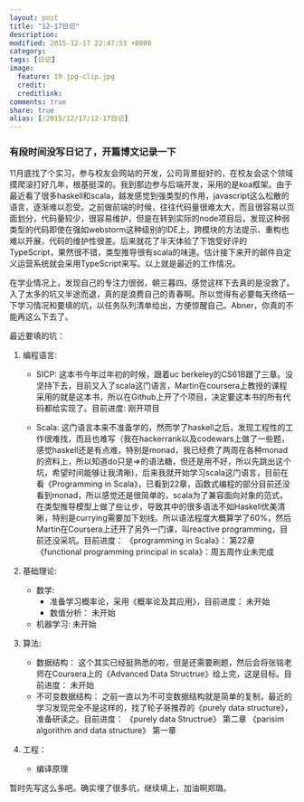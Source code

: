 ```yaml
---
layout: post
title: "12-17日记"
description: 
modified: 2015-12-17 22:47:53 +0800
category: 
tags: [日记]
image:
  feature: 19.jpg-clip.jpg
  credit: 
  creditlink: 
comments: true
share: true
alias: [/2015/12/17/12-17日记]
---
```



### 有段时间没写日记了，开篇博文记录一下

<!--more-->

11月底找了个实习，参与校友会网站的开发，公司背景挺好的，在校友会这个领域摸爬滚打好几年，根基挺深的。我到那边参与后端开发，采用的是koa框架。由于最近看了很多haskell和scala，越发感觉到强类型的作用，javascript这么松散的语言，逐渐难以忍受。之前做前端的时候，往往代码量很难太大，而且很容易以页面划分，代码量较少，很容易维护，但是在转到实际的node项目后，发现这种弱类型的代码即使在强如webstorm这种级别的IDE上，跨模块的方法提示、重构也难以开展，代码的维护性很差。后来就花了半天体验了下饱受好评的TypeScript，果然很不错，类型推导很有scala的味道。估计接下来开的邮件自定义运营系统就会采用TypeScript来写。以上就是最近的工作情况。

在学业情况上，发现自己的专注力很弱，朝三暮四，感觉这样下去真的是没救了。入了太多的坑又半途而退，真的是浪费自己的青春啊。所以觉得有必要每天终结一下学习情况和要填的坑，以任务队列清单给出，方便惊醒自己。Abner，你真的不能再这么下去了。

最近要填的坑：

1. 编程语言:
    * SICP: 这本书今年过年初的时候，跟着uc berkeley的CS61B跟了三章。没坚持下去，目前又入了scala这门语言，Martin在coursera上教授的课程采用的就是这本书，所以在Github上开了个项目，决定要这本书的所有代码都给实现了。目前进度:
        刚开项目

    * Scala: 这门语言本来不准备学的，然而学了haskell之后，发现工程性的工作很难找，而且也难写（我在hackerrank以及codewars上做了一些题，感觉haskell还是有点难，特别是monad，我已经费了两周在各种monad的资料上，所以知道do只是=>的语法糖，但还是用不好，所以先跳出这个坑，希望时间能够让我清晰)，后来我就开始学习scala这门语言，目前在看《Programming in Scala》，已看到22章，函数式编程的部分目前还没看到monad，所以感觉还是很简单的，scala为了兼容面向对象的范式，在类型推导模型上做了些让步，导致其中的很多语法不如Haskell优美清晰，特别是currying需要加下划线。所以语法程度大概算学了60%，然后Martin在Coursera上还开了另外一门课，叫reactive programming，目前还没采坑。目前进度：
        《programming in Scala》： 第22章
        《functional programming principal in scala》：周五周作业未完成

2. 基础理论:
    * 数学: 
        * 准备学习概率论，采用《概率论及其应用》，目前进度：
            未开始
        * 数值分析：
            未开始
    * 机器学习:
        未开始

3. 算法:
    * 数据结构： 这个其实已经挺熟悉的啦，但是还需要刷题，然后会将张铭老师在Coursera上的《Advanced Data Structrue》给上完，这是目标。目前进度：
        未开始
    * 不可变数据结构： 之前一直以为不可变数据结构就是简单的复制，最近的学习发现完全不是这样的，找了轮子哥推荐的《purely data structure》，准备研读之。目前进度：
        《purely data Structrue》 第二章
        《parisim algorithm and data structure》 第一章
4. 工程：
    * 编译原理

暂时先写这么多吧。确实埋了很多坑，继续填上，加油啊郑璐。
